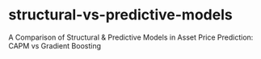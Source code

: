 # structural-vs-predictive-models
A Comparison of Structural &amp; Predictive Models in Asset Price Prediction: CAPM vs Gradient Boosting  
